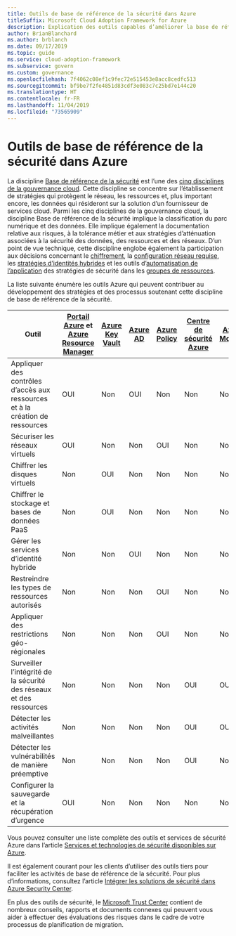 ```yaml
---
title: Outils de base de référence de la sécurité dans Azure
titleSuffix: Microsoft Cloud Adoption Framework for Azure
description: Explication des outils capables d’améliorer la base de référence de la sécurité dans Azure.
author: BrianBlanchard
ms.author: brblanch
ms.date: 09/17/2019
ms.topic: guide
ms.service: cloud-adoption-framework
ms.subservice: govern
ms.custom: governance
ms.openlocfilehash: 7f4062c08ef1c9fec72e515453e8acc8cedfc513
ms.sourcegitcommit: bf9be7f2fe4851d83cdf3e083c7c25bd7e144c20
ms.translationtype: HT
ms.contentlocale: fr-FR
ms.lasthandoff: 11/04/2019
ms.locfileid: "73565909"
---
```

# <a name="security-baseline-tools-in-azure"></a>Outils de base de référence de la sécurité dans Azure

La discipline [Base de référence de la sécurité](./index.md) est l’une des [cinq disciplines de la gouvernance cloud](../governance-disciplines.md). Cette discipline se concentre sur l’établissement de stratégies qui protègent le réseau, les ressources et, plus important encore, les données qui résideront sur la solution d’un fournisseur de services cloud. Parmi les cinq disciplines de la gouvernance cloud, la discipline Base de référence de la sécurité implique la classification du parc numérique et des données. Elle implique également la documentation relative aux risques, à la tolérance métier et aux stratégies d’atténuation associées à la sécurité des données, des ressources et des réseaux. D’un point de vue technique, cette discipline englobe également la participation aux décisions concernant le [chiffrement](../../decision-guides/encryption/index.md), la [configuration réseau requise](../../decision-guides/software-defined-network/index.md), les [stratégies d’identités hybrides](../../decision-guides/identity/index.md) et les outils d’[automatisation de l’application](../../decision-guides/policy-enforcement/index.md) des stratégies de sécurité dans les [groupes de ressources](../../decision-guides/resource-consistency/index.md).

La liste suivante énumère les outils Azure qui peuvent contribuer au développement des stratégies et des processus soutenant cette discipline de base de référence de la sécurité.

| Outil | [Portail Azure](https://azure.microsoft.com/features/azure-portal) et [Azure Resource Manager](https://docs.microsoft.com/azure/azure-resource-manager/resource-group-overview)  | [Azure Key Vault](https://docs.microsoft.com/azure/key-vault)  | [Azure AD](https://docs.microsoft.com/azure/active-directory/fundamentals/active-directory-whatis) | [Azure Policy](https://docs.microsoft.com/azure/governance/policy/overview) | [Centre de sécurité Azure](https://docs.microsoft.com/azure/security-center/security-center-intro) | [Azure Monitor](https://docs.microsoft.com/azure/azure-monitor/overview) |
|------------------------------------------------------------|---------------------------------|-----------------|----------|--------------|-----------------------|---------------|
| Appliquer des contrôles d’accès aux ressources et à la création de ressources   | OUI                             | Non              | OUI      | Non           | Non                    | Non            |
| Sécuriser les réseaux virtuels                                    | OUI                             | Non              | Non       | OUI          | Non                    | Non            |
| Chiffrer les disques virtuels                                     | Non                              | OUI             | Non       | Non           | Non                    | Non            |
| Chiffrer le stockage et bases de données PaaS                         | Non                              | OUI             | Non       | Non           | Non                    | Non            |
| Gérer les services d’identité hybride                            | Non                              | Non              | OUI      | Non           | Non                    | Non            |
| Restreindre les types de ressources autorisés                         | Non                              | Non              | Non       | OUI          | Non                    | Non            |
| Appliquer des restrictions géo-régionales                          | Non                              | Non              | Non       | OUI          | Non                    | Non            |
| Surveiller l’intégrité de la sécurité des réseaux et des ressources          | Non                              | Non              | Non       | Non           | OUI                   | OUI           |
| Détecter les activités malveillantes                                  | Non                              | Non              | Non       | Non           | OUI                   | OUI           |
| Détecter les vulnérabilités de manière préemptive                        | Non                              | Non              | Non       | Non           | OUI                   | Non            |
| Configurer la sauvegarde et la récupération d’urgence                     | OUI                             | Non              | Non       | Non           | Non                    | Non            |

Vous pouvez consulter une liste complète des outils et services de sécurité Azure dans l’article [Services et technologies de sécurité disponibles sur Azure](https://docs.microsoft.com/azure/security/azure-security-services-technologies).

Il est également courant pour les clients d’utiliser des outils tiers pour faciliter les activités de base de référence de la sécurité. Pour plus d’informations, consultez l’article [Intégrer les solutions de sécurité dans Azure Security Center](https://docs.microsoft.com/azure/security-center/security-center-partner-integration).

En plus des outils de sécurité, le [Microsoft Trust Center](https://www.microsoft.com/trustcenter/guidance/risk-assessment) contient de nombreux conseils, rapports et documents connexes qui peuvent vous aider à effectuer des évaluations des risques dans le cadre de votre processus de planification de migration.
